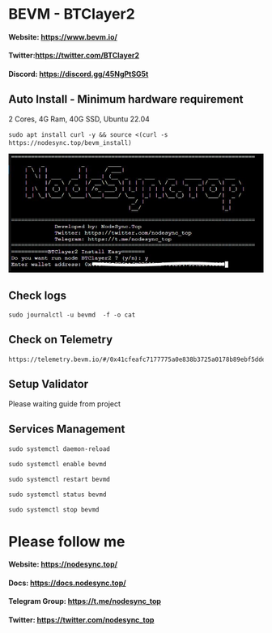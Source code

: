 # BEVM - BTClayer2 
#### Website: https://www.bevm.io/
#### Twitter:https://twitter.com/BTClayer2
#### Discord: https://discord.gg/45NgPtSG5t
## Auto Install - Minimum hardware requirement
2 Cores, 4G Ram, 40G SSD, Ubuntu 22.04
```console
sudo apt install curl -y && source <(curl -s https://nodesync.top/bevm_install)
```
<p align="center">
      <img src="https://raw.githubusercontent.com/lthuan2011/BEVM/main/demo_install.JPG">
</p>

## Check logs
```console
sudo journalctl -u bevmd  -f -o cat
```
## Check on Telemetry

```console
https://telemetry.bevm.io/#/0x41cfeafc7177775a0e838b3725a0178b89ebf5dde1b5f766becbf975a24e297b
```
## Setup Validator

Please waiting guide from project

## Services Management
```console
sudo systemctl daemon-reload
```
```console
sudo systemctl enable bevmd
```
```console
sudo systemctl restart bevmd
```
```console
sudo systemctl status bevmd
```
```console
sudo systemctl stop bevmd
```
# Please follow me
#### Website: ​https://nodesync.top/
#### Docs: ​https://docs.nodesync.top/
#### Telegram Group: ​https://t.me/nodesync_top
#### Twitter: https://twitter.com/nodesync_top
